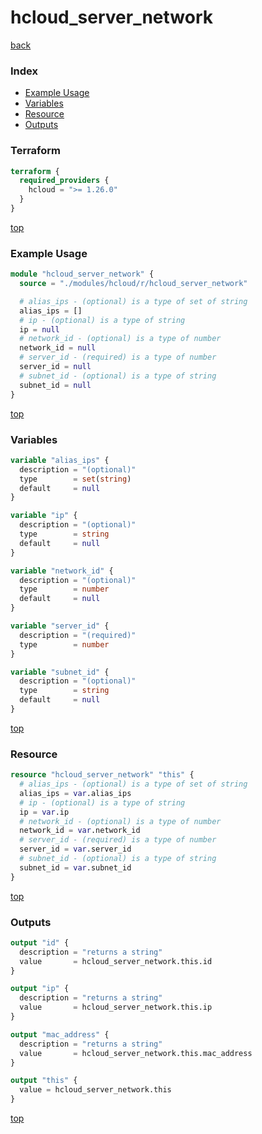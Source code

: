 # hcloud_server_network

[back](../hcloud.md)

### Index

- [Example Usage](#example-usage)
- [Variables](#variables)
- [Resource](#resource)
- [Outputs](#outputs)

### Terraform

```terraform
terraform {
  required_providers {
    hcloud = ">= 1.26.0"
  }
}
```

[top](#index)

### Example Usage

```terraform
module "hcloud_server_network" {
  source = "./modules/hcloud/r/hcloud_server_network"

  # alias_ips - (optional) is a type of set of string
  alias_ips = []
  # ip - (optional) is a type of string
  ip = null
  # network_id - (optional) is a type of number
  network_id = null
  # server_id - (required) is a type of number
  server_id = null
  # subnet_id - (optional) is a type of string
  subnet_id = null
}
```

[top](#index)

### Variables

```terraform
variable "alias_ips" {
  description = "(optional)"
  type        = set(string)
  default     = null
}

variable "ip" {
  description = "(optional)"
  type        = string
  default     = null
}

variable "network_id" {
  description = "(optional)"
  type        = number
  default     = null
}

variable "server_id" {
  description = "(required)"
  type        = number
}

variable "subnet_id" {
  description = "(optional)"
  type        = string
  default     = null
}
```

[top](#index)

### Resource

```terraform
resource "hcloud_server_network" "this" {
  # alias_ips - (optional) is a type of set of string
  alias_ips = var.alias_ips
  # ip - (optional) is a type of string
  ip = var.ip
  # network_id - (optional) is a type of number
  network_id = var.network_id
  # server_id - (required) is a type of number
  server_id = var.server_id
  # subnet_id - (optional) is a type of string
  subnet_id = var.subnet_id
}
```

[top](#index)

### Outputs

```terraform
output "id" {
  description = "returns a string"
  value       = hcloud_server_network.this.id
}

output "ip" {
  description = "returns a string"
  value       = hcloud_server_network.this.ip
}

output "mac_address" {
  description = "returns a string"
  value       = hcloud_server_network.this.mac_address
}

output "this" {
  value = hcloud_server_network.this
}
```

[top](#index)